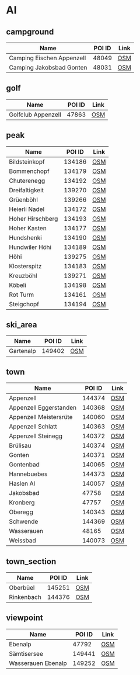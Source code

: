 # AI

## campground

| Name                      | POI ID | Link                                                                       |
| ------------------------- | ------ | -------------------------------------------------------------------------- |
| Camping Eischen Appenzell | 48049  | [OSM](https://www.openstreetmap.org/?mlat=47.322512&mlon=9.386736&zoom=13) |
| Camping Jakobsbad Gonten  | 48031  | [OSM](https://www.openstreetmap.org/?mlat=47.317707&mlon=9.334747&zoom=13) |

## golf

| Name               | POI ID | Link                                                                 |
| ------------------ | ------ | -------------------------------------------------------------------- |
| Golfclub Appenzell | 47863  | [OSM](https://www.openstreetmap.org/?mlat=47.329&mlon=9.365&zoom=13) |

## peak

| Name             | POI ID | Link                                                                                         |
| ---------------- | ------ | -------------------------------------------------------------------------------------------- |
| Bildsteinkopf    | 134186 | [OSM](https://www.openstreetmap.org/?mlat=47.31854847953014&mlon=9.494312232228156&zoom=13)  |
| Bommenchopf      | 134179 | [OSM](https://www.openstreetmap.org/?mlat=47.29322140578212&mlon=9.421799326237624&zoom=13)  |
| Chuterenegg      | 134192 | [OSM](https://www.openstreetmap.org/?mlat=47.341320982350005&mlon=9.349342170822025&zoom=13) |
| Dreifaltigkeit   | 139270 | [OSM](https://www.openstreetmap.org/?mlat=47.262177771412155&mlon=9.420066850130448&zoom=13) |
| Grüenböhl        | 139266 | [OSM](https://www.openstreetmap.org/?mlat=47.253315030141636&mlon=9.34881218467459&zoom=13)  |
| Heierli Nadel    | 134172 | [OSM](https://www.openstreetmap.org/?mlat=47.268527329470594&mlon=9.467598145997707&zoom=13) |
| Hoher Hirschberg | 134193 | [OSM](https://www.openstreetmap.org/?mlat=47.3428084625181&mlon=9.469556766905903&zoom=13)   |
| Hoher Kasten     | 134177 | [OSM](https://www.openstreetmap.org/?mlat=47.28369706035241&mlon=9.485023384399831&zoom=13)  |
| Hundshenki       | 134190 | [OSM](https://www.openstreetmap.org/?mlat=47.34066789854873&mlon=9.372791173166526&zoom=13)  |
| Hundwiler Höhi   | 134189 | [OSM](https://www.openstreetmap.org/?mlat=47.34080523871196&mlon=9.333437467704679&zoom=13)  |
| Höhi             | 139275 | [OSM](https://www.openstreetmap.org/?mlat=47.34988101395469&mlon=9.348725240098672&zoom=13)  |
| Klosterspitz     | 134183 | [OSM](https://www.openstreetmap.org/?mlat=47.31099361887967&mlon=9.40055452558864&zoom=13)   |
| Kreuzböhl        | 139271 | [OSM](https://www.openstreetmap.org/?mlat=47.258023008445846&mlon=9.39082076842255&zoom=13)  |
| Köbeli           | 134198 | [OSM](https://www.openstreetmap.org/?mlat=47.36013639338777&mlon=9.401025159937541&zoom=13)  |
| Rot Turm         | 134161 | [OSM](https://www.openstreetmap.org/?mlat=47.25125749129869&mlon=9.401430492854876&zoom=13)  |
| Steigchopf       | 134194 | [OSM](https://www.openstreetmap.org/?mlat=47.34386925626082&mlon=9.40503773664933&zoom=13)   |

## ski_area

| Name      | POI ID | Link                                                                       |
| --------- | ------ | -------------------------------------------------------------------------- |
| Gartenalp | 149402 | [OSM](https://www.openstreetmap.org/?mlat=47.281945&mlon=9.402775&zoom=13) |

## town

| Name                   | POI ID | Link                                                                                         |
| ---------------------- | ------ | -------------------------------------------------------------------------------------------- |
| Appenzell              | 144374 | [OSM](https://www.openstreetmap.org/?mlat=47.33110832426936&mlon=9.409050485203949&zoom=13)  |
| Appenzell Eggerstanden | 140368 | [OSM](https://www.openstreetmap.org/?mlat=47.334003381011975&mlon=9.46280475042314&zoom=13)  |
| Appenzell Meistersrüte | 140060 | [OSM](https://www.openstreetmap.org/?mlat=47.34782533841406&mlon=9.431850321360232&zoom=13)  |
| Appenzell Schlatt      | 140363 | [OSM](https://www.openstreetmap.org/?mlat=47.35672454646364&mlon=9.397265825646375&zoom=13)  |
| Appenzell Steinegg     | 140372 | [OSM](https://www.openstreetmap.org/?mlat=47.321493391386596&mlon=9.43346921810142&zoom=13)  |
| Brülisau               | 140374 | [OSM](https://www.openstreetmap.org/?mlat=47.29779321297924&mlon=9.455492008870298&zoom=13)  |
| Gonten                 | 140371 | [OSM](https://www.openstreetmap.org/?mlat=47.327298476217905&mlon=9.345026072906437&zoom=13) |
| Gontenbad              | 140065 | [OSM](https://www.openstreetmap.org/?mlat=47.332331394418034&mlon=9.372953284367519&zoom=13) |
| Hannebuebes            | 144373 | [OSM](https://www.openstreetmap.org/?mlat=47.32340700202994&mlon=9.379881305406167&zoom=13)  |
| Haslen AI              | 140057 | [OSM](https://www.openstreetmap.org/?mlat=47.367684346295825&mlon=9.367772161673248&zoom=13) |
| Jakobsbad              | 47758  | [OSM](https://www.openstreetmap.org/?mlat=47.3201&mlon=9.3291&zoom=13)                       |
| Kronberg               | 47757  | [OSM](https://www.openstreetmap.org/?mlat=47.2915&mlon=9.3278&zoom=13)                       |
| Oberegg                | 140343 | [OSM](https://www.openstreetmap.org/?mlat=47.423586816475726&mlon=9.550300438903356&zoom=13) |
| Schwende               | 144369 | [OSM](https://www.openstreetmap.org/?mlat=47.30122095302677&mlon=9.434641662964166&zoom=13)  |
| Wasserauen             | 48165  | [OSM](https://www.openstreetmap.org/?mlat=47.285138&mlon=9.427775&zoom=13)                   |
| Weissbad               | 140073 | [OSM](https://www.openstreetmap.org/?mlat=47.30806439283141&mlon=9.435384791531117&zoom=13)  |

## town_section

| Name       | POI ID | Link                                                                                        |
| ---------- | ------ | ------------------------------------------------------------------------------------------- |
| Oberbüel   | 145251 | [OSM](https://www.openstreetmap.org/?mlat=47.36482752946726&mlon=9.367117008715066&zoom=13) |
| Rinkenbach | 144376 | [OSM](https://www.openstreetmap.org/?mlat=47.33257440602482&mlon=9.39540802540614&zoom=13)  |

## viewpoint

| Name               | POI ID | Link                                                                       |
| ------------------ | ------ | -------------------------------------------------------------------------- |
| Ebenalp            | 47792  | [OSM](https://www.openstreetmap.org/?mlat=47.2834&mlon=9.4115&zoom=13)     |
| Sämtisersee        | 149441 | [OSM](https://www.openstreetmap.org/?mlat=47.271381&mlon=9.457951&zoom=13) |
| Wasserauen Ebenalp | 149252 | [OSM](https://www.openstreetmap.org/?mlat=47.283209&mlon=9.411669&zoom=13) |
